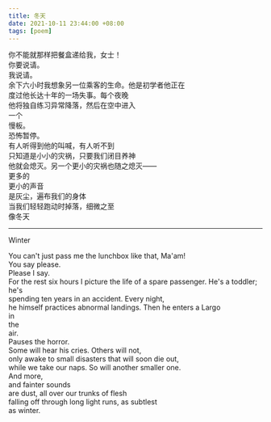 ```yaml
---
title: 冬天
date: 2021-10-11 23:44:00 +08:00
tags: [poem]
---
```


你不能就那样把餐盒递给我，女士！   
你要说请。    
我说请。  
余下六小时我想象另一位乘客的生命。他是初学者他正在  
度过他长达十年的一场失事。每个夜晚  
他将独自练习异常降落，然后在空中进入  
一个   
慢板。    
恐怖暂停。    
有人听得到他的叫喊，有人听不到   
只知道是小小的灾祸，只要我们闭目养神  
他就会熄灭。另一个更小的灾祸也随之熄灭——  
更多的  
更小的声音  
是灰尘，遍布我们的身体   
当我们轻轻跑动时掉落，细微之至  
像冬天  


----
Winter    

You can't just pass me the lunchbox like that, Ma'am!     
You say please.     
Please I say.     
For the rest six hours I picture the life of a spare passenger. He's a toddler; he's    
spending ten years in an accident. Every night,      
he himself practices abnormal landings. Then he enters a Largo       
in      
the      
air.      
Pauses the horror.      
Some will hear his cries. Others will not,      
only awake to small disasters that will soon die out,    
while we take our naps. So will another smaller one.     
And more,    
and fainter sounds  
are dust, all over our trunks of flesh     
falling off through long light runs, as subtlest    
as winter.  
